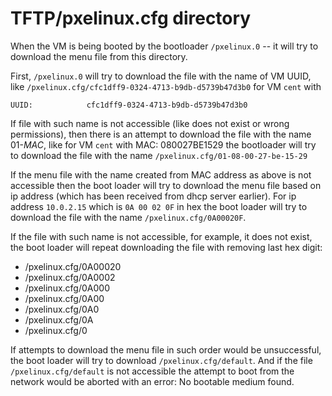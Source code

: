 TFTP/pxelinux.cfg directory
===========================

When the VM is being booted by the bootloader `/pxelinux.0` -- it will try
to download the menu file from this directory.

First, `/pxelinux.0` will try to download the file with the name of VM UUID,
like `/pxelinux.cfg/cfc1dff9-0324-4713-b9db-d5739b47d3b0` for VM `cent` with

`UUID:            cfc1dff9-0324-4713-b9db-d5739b47d3b0`

If file with such name is not accessible (like does not exist or wrong
permissions), then there is an attempt to download the file with the name
01-*MAC*, like for VM `cent` with MAC: 080027BE1529 the bootloader will
try to download the file with the name `/pxelinux.cfg/01-08-00-27-be-15-29`

If the menu file with the name created from MAC address as above is not
accessible then the boot loader will try to download the menu file based
on ip address (which has been received from dhcp server earlier).
For ip address `10.0.2.15` which is `0A 00 02 0F` in hex the boot loader
will try to download the file with the name `/pxelinux.cfg/0A00020F`.

If the file with such name is not accessible, for example, it does not
exist, the boot loader will repeat downloading the file with removing
last hex digit:

  * /pxelinux.cfg/0A00020
  * /pxelinux.cfg/0A0002
  * /pxelinux.cfg/0A000
  * /pxelinux.cfg/0A00
  * /pxelinux.cfg/0A0
  * /pxelinux.cfg/0A
  * /pxelinux.cfg/0

If attempts to download the menu file in such order would be unsuccessful,
the boot loader will try to download `/pxelinux.cfg/default`.
And if the file `/pxelinux.cfg/default` is not accessible the attempt to
boot from the network would be aborted with an error: No bootable medium
found.

